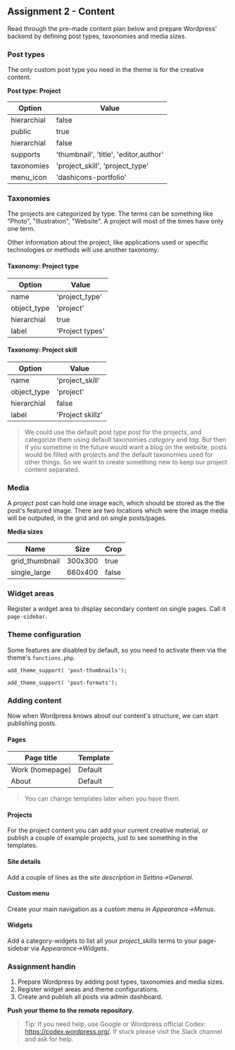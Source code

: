 ##  Assignment 2 - Content
Read through the pre-made content plan below and prepare Wordpress' backend by defining post types, taxonomies and media sizes.

### Post types
The only custom post type you need in the theme is for the creative content. 

**Post type: Project**

| Option | Value |
|---|---|
| hierarchial | false |
| public | true |
| hierarchial | false |
| supports | 'thumbnail', 'title', 'editor,author' |
| taxonomies | 'project_skill', 'project_type' |
| menu_icon | 'dashicons-portfolio' |

### Taxonomies
The projects are categorized by type. The terms can be something like "Photo", "Illustration", "Website". A project will most of the times have only one term.

Other information about the project, like applications used or specific technologies or methods will use another taxonomy.

#### Taxonomy: Project type

| Option | Value |
|---|---|
| name | 'project_type' |
| object_type | 'project' |
| hierarchial | true |
| label | 'Project types' |

#### Taxonomy: Project skill

| Option | Value |
|---|---|
| name | 'project_skill' |
| object_type | 'project' |
| hierarchial | false |
| label | 'Project skillz' |

> We could use the default post type *post* for the projects, and categorize them using default taxonomies *category* and *tag*. But then if you sometime in the future would want a blog on the website, posts would be filled with projects and the default taxonomies used for other things. So we want to create something new to keep our project content separated.

### Media
A *project* post can hold one image each, which should be stored as the the post's featured image. There are two locations which were the image media will be outputed, in the grid and on single posts/pages.

**Media sizes**

| Name | Size | Crop |
|---|---|--|
| grid_thumbnail | 300x300 | true |
| single_large | 660x400 | false |

### Widget areas
Register a widget area to display secondary content on single pages. Call it `page-sidebar`.

### Theme configuration
Some features are disabled by default, so you need to activate them via the theme's `functions.php`.

`add_theme_support( 'post-thumbnails');`

`add_theme_support( 'post-formats');`


### Adding content
Now when Wordpress knows about our content's structure, we can start publishing posts.

#### Pages

| Page title | Template | 
|---|---|
| Work (homepage) | Default |
| About | Default |

> You can change templates later when you have them.

#### Projects
For the project content you can add your current creative material, or publish a couple of example projects, just to see something in the templates. 

#### Site details
Add a couple of lines as the *site description* in *Settins->General*.

#### Custom menu
Create your main navigation as a custom menu in *Appearance->Menus*.

#### Widgets
Add a category-widgets to list all your *project_skills* terms to your page-sidebar via *Appearance->Widgets*.

### Assignment handin
1. Prepare Wordpress by adding post types, taxonomies and media sizes. 
2. Register widget areas and theme configurations.
3. Create and publish all posts via admin dashboard.

**Push your theme to the remote repository.**

> Tip: If you need help, use Google or Wordpress official Codex: https://codex.wordpress.org/. If stuck please visit the Slack channel and ask for help.
